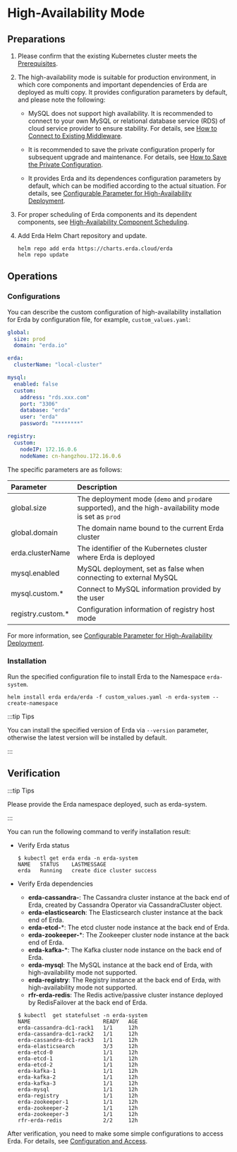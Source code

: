 # High-Availability Mode

## Preparations

1. Please confirm that the existing Kubernetes cluster meets the [Prerequisites](premise.md).

2. The high-availability mode is suitable for production environment, in which core components and important dependencies of Erda are deployed as multi copy. It provides configuration parameters by default, and please note the following:

   - MySQL does not support high availability. It is recommended to connect to your own MySQL or relational database service (RDS) of cloud service provider to ensure stability. For details, see [How to Connect to Existing Middleware](high-availability.md#如何接入已有中间件).

   - It is recommended to save the private configuration properly for subsequent upgrade and maintenance. For details, see [How to Save the Private Configuration](high-availability.md#如何保存私有化配置).

   - It provides Erda and its dependences configuration parameters by default, which can be modified according to the actual situation. For details, see [Configurable Parameter for High-Availability Deployment](high-availability.md#高可用部署可配置参数).

3. For proper scheduling of Erda components and its dependent components, see [High-Availability Component Scheduling](comp-schedule.md).

4. Add Erda Helm Chart repository and update.

   ```shell
   helm repo add erda https://charts.erda.cloud/erda
   helm repo update
   ```

## Operations

### Configurations

You can describe the custom configuration of high-availability installation for Erda by configuration file, for example, `custom_values.yaml`:

```yaml
global:
  size: prod
  domain: "erda.io"

erda:
  clusterName: "local-cluster"

mysql:
  enabled: false
  custom:
    address: "rds.xxx.com"
    port: "3306"
    database: "erda"
    user: "erda"
    password: "********"

registry:
  custom:
    nodeIP: 172.16.0.6
    nodeName: cn-hangzhou.172.16.0.6
```

The specific parameters are as follows:

| Parameter | Description |
|:----|:---|
| global.size | The deployment mode (`demo` and `prod`are supported), and the high-availability mode is set as `prod` |
| global.domain | The domain name bound to the current Erda cluster |
| erda.clusterName | The identifier of the Kubernetes cluster where Erda is deployed |
| mysql.enabled | MySQL deployment, set as false when connecting to external MySQL |
| mysql.custom.* | Connect to MySQL information provided by the user |
| registry.custom.* | Configuration information of registry host mode  |

For more information, see [Configurable Parameter for High-Availability Deployment](high-availability.md#高可用部署可配置参数).

### Installation

Run the specified configuration file to install Erda to the Namespace `erda-system`.

```shell
helm install erda erda/erda -f custom_values.yaml -n erda-system --create-namespace
```

:::tip Tips

You can install the specified version of Erda via `--version` parameter, otherwise the latest version will be installed by default.

:::

## Verification

:::tip Tips

Please provide the Erda namespace deployed, such as erda-system.

:::

You can run the following command to verify installation result:

- Verify Erda status

   ```shell
   $ kubectl get erda erda -n erda-system
   NAME   STATUS    LASTMESSAGE
   erda   Running   create dice cluster success
   ```

- Verify Erda dependencies
   - **erda-cassandra-**: The Cassandra cluster instance at the back end of Erda, created by Cassandra Operator via CassandraCluster object.
   - **erda-elasticsearch**: The Elasticsearch cluster instance at the back end of Erda.
   - **erda-etcd-***: The etcd cluster node instance at the back end of Erda.
   - **erda-zookeeper-***: The Zookeeper cluster node instance at the back end of Erda.
   - **erda-kafka-***: The Kafka cluster node instance on the back end of Erda.
   - **erda-mysql**: The MySQL instance at the back end of Erda, with high-availability mode not supported.
   - **erda-registry**: The Registry instance at the back end of Erda, with high-availability mode not supported.
   - **rfr-erda-redis**: The Redis active/passive cluster instance deployed by RedisFailover at the back end of Erda.

   ```shell
   $ kubectl  get statefulset -n erda-system
   NAME                       READY   AGE
   erda-cassandra-dc1-rack1   1/1     12h
   erda-cassandra-dc1-rack2   1/1     12h
   erda-cassandra-dc1-rack3   1/1     12h
   erda-elasticsearch         3/3     12h
   erda-etcd-0                1/1     12h
   erda-etcd-1                1/1     12h
   erda-etcd-2                1/1     12h
   erda-kafka-1               1/1     12h
   erda-kafka-2               1/1     12h
   erda-kafka-3               1/1     12h
   erda-mysql                 1/1     12h
   erda-registry              1/1     12h
   erda-zookeeper-1           1/1     12h
   erda-zookeeper-2           1/1     12h
   erda-zookeeper-3           1/1     12h
   rfr-erda-redis             2/2     12h
   ```

After verification, you need to make some simple configurations to access Erda. For details, see [Configuration and Access](configuration.md).